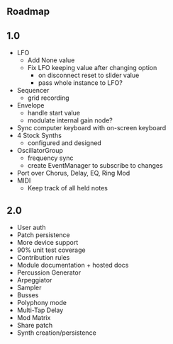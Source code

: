 ## Roadmap

## 1.0
+ LFO
  - Add None value
  - Fix LFO keeping value after changing option
    - on disconnect reset to slider value
    - pass whole instance to LFO?
+ Sequencer
  - grid recording
+ Envelope
  - handle start value
  - modulate internal gain node?
+ Sync computer keyboard with on-screen keyboard
+ 4 Stock Synths
  - configured and designed
+ OscillatorGroup
  - frequency sync
  - create EventManager to subscribe to changes
+ Port over Chorus, Delay, EQ, Ring Mod
+ MIDI
  - Keep track of all held notes

## 2.0
+ User auth
+ Patch persistence
+ More device support
+ 90% unit test coverage
+ Contribution rules
+ Module documentation + hosted docs
+ Percussion Generator
+ Arpeggiator
+ Sampler
+ Busses
+ Polyphony mode
+ Multi-Tap Delay
+ Mod Matrix
+ Share patch
+ Synth creation/persistence

